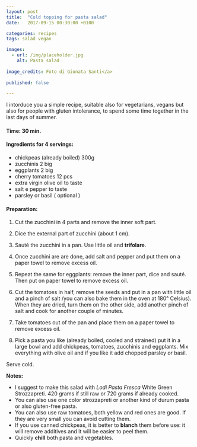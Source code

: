 ```yaml
---
layout: post
title:  "Cold topping for pasta salad"
date:   2017-09-15 00:30:00 +0100

categories: recipes
tags: salad vegan

images:
  - url: /img/placeholder.jpg
    alt: Pasta salad
   
image_credits: Foto di Gionata Santi</a>
 
published: false

---
```


I intorduce you a simple recipe, suitable also for vegetarians, vegans but also for people with gluten intolerance, to spend some time together in the last days of summer.

<!--continua-->

#### Time: 30 min.

#### Ingredients for 4 servings:

* chickpeas (already boiled) 300g
* zucchinis  2 big
* eggplants 2 big
* cherry tomatoes 12 pcs
* extra virgin olive oil to taste
* salt e pepper to taste
* parsley or basil ( optional )

#### Preparation:

1. Cut the zucchini in 4 parts and remove the inner soft part.
2. Dice the external part of zucchini (about 1 cm).
3. Sauté the zucchini in a pan. Use little oil and **trifolare**.
4. Once zucchini are are done, add salt and pepper and put them on a paper towel to remove excess oil.

5. Repeat the same for eggplants: remove the inner part, dice and sauté. Then put on paper towel to remove excess oil.

6. Cut the tomatoes in half, remove the seeds and put in a pan with little oil and a pinch of salt /you can also bake them in the oven at 180° Celsius). When they are dried, turn them on the other side, add another pinch of salt and cook for another couple of minutes.

7. Take tomatoes out of the pan and place them on a paper towel to remove excess oil.

8. Pick a pasta you like (already boiled, cooled and strained) put it in a large bowl and add chickpeas, tomatoes, zucchinis and eggplants. Mix everything with olive oil and if you like it add chopped parsley or basil.

Serve cold.


**Notes:**

* I suggest to make this salad with *Lodi Pasta Fresca* White Green Strozzapreti. 420 grams if still raw or 720 grams if already cooked.
* You can also use one color strozzapreti or another kind of durum pasta or also gluten-free pasta.
* You can also use raw tomatoes, both yellow and red ones are good. If they are very small you can avoid cutting them.
* If you use canned chickpeas, it is better to **blanch** them before use: it will remove additives and it will be easier to peel them.
* Quickly **chill** both pasta and vegetables.



